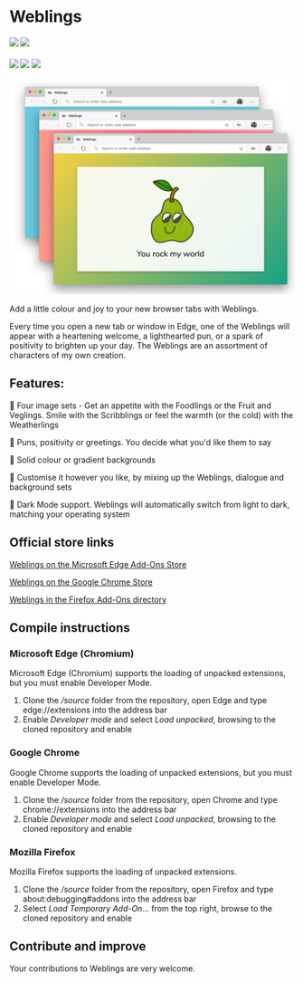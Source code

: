 # Weblings

 <h4>
    <img src="https://img.shields.io/badge/Weblings-3.1-purple.svg" />
    <a href="https://github.com/seanosullivanuk/weblings/commits/master"><img src="https://img.shields.io/github/last-commit/seanosullivanuk/weblings.svg?style=plasticr"/></a>
 </h4>

<h4>
    <a href="https://microsoftedge.microsoft.com/addons/detail/weblings/nihcnmmkgpmgdchginblgdbpfhjclpmf?hl=en-GB"><img src="https://img.shields.io/badge/Download%20for-Edge-blue" /></a>
    <a href="https://chrome.google.com/webstore/detail/weblings/ajcegoplibdllogbfdappiaehbfgmehg"><img src="https://img.shields.io/badge/Download%20for-Chrome-green" /></a>
    <a href="https://addons.mozilla.org/en-GB/firefox/addon/weblings/"><img src="https://img.shields.io/badge/Download%20for-Firefox-red" /></a>
</h4>

![Weblings in Edge](https://raw.githubusercontent.com/seanosullivanuk/weblings/master/weblings3-splash.png)

Add a little colour and joy to your new browser tabs with Weblings. 

Every time you open a new tab or window in Edge, one of the Weblings will appear with a heartening welcome, a lighthearted pun, or a spark of positivity to brighten up your day. The Weblings are an assortment of characters of my own creation.

## Features:

🌇 Four image sets - Get an appetite with the Foodlings or the Fruit and Veglings. Smile with the Scribblings or feel the warmth (or the cold) with the Weatherlings

💬 Puns, positivity or greetings. You decide what you'd like them to say

🌈 Solid colour or gradient backgrounds

🎨 Customise it however you like, by mixing up the Weblings, dialogue and background sets

🌚 Dark Mode support. Weblings will automatically switch from light to dark, matching your operating system

## Official store links
[Weblings on the Microsoft Edge Add-Ons Store](https://microsoftedge.microsoft.com/addons/detail/weblings/nihcnmmkgpmgdchginblgdbpfhjclpmf?hl=en-GB)

[Weblings on the Google Chrome Store](https://chrome.google.com/webstore/detail/weblings/ajcegoplibdllogbfdappiaehbfgmehg)

[Weblings in the Firefox Add-Ons directory](https://addons.mozilla.org/en-GB/firefox/addon/weblings/)

## Compile instructions

### Microsoft Edge (Chromium)
Microsoft Edge (Chromium) supports the loading of unpacked extensions, but you must enable Developer Mode.

1. Clone the */source* folder from the repository, open Edge and type edge://extensions into the address bar
2. Enable *Developer mode* and select *Load unpacked*, browsing to the cloned repository and enable

### Google Chrome
Google Chrome supports the loading of unpacked extensions, but you must enable Developer Mode.

1. Clone the */source* folder from the repository, open Chrome and type chrome://extensions into the address bar
2. Enable *Developer mode* and select *Load unpacked*, browsing to the cloned repository and enable

### Mozilla Firefox
Mozilla Firefox supports the loading of unpacked extensions.

1. Clone the */source* folder from the repository, open Firefox and type about:debugging#addons into the address bar
2. Select *Load Temporary Add-On...* from the top right, browse to the cloned repository and enable

## Contribute and improve
Your contributions to Weblings are very welcome.

